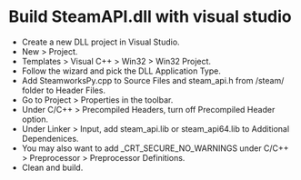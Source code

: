 # Build SteamAPI.dll with visual studio

* Create a new DLL project in Visual Studio.
* New > Project.
* Templates > Visual C++ > Win32 > Win32 Project.
* Follow the wizard and pick the DLL Application Type.
* Add SteamworksPy.cpp to Source Files and steam_api.h from /steam/ folder to Header Files.
* Go to Project > Properties in the toolbar.
* Under C/C++ > Precompiled Headers, turn off Precompiled Header option.
* Under Linker > Input, add steam_api.lib or steam_api64.lib to Additional Dependenices.
* You may also want to add _CRT_SECURE_NO_WARNINGS under C/C++ > Preprocessor > Preprocessor Definitions.
* Clean and build.